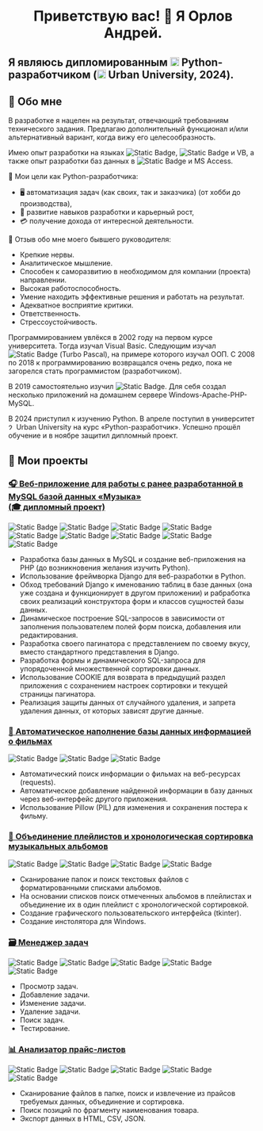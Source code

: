 <h1 align="center">Приветствую вас! 👋 Я Орлов Андрей.</h1>

## Я являюсь дипломированным <img alt="1887_python" src="https://github.com/user-attachments/assets/35618abd-6e46-4028-a1a4-f08cb1d689bf" width="18" height="18"> Python-разработчиком (<img alt="2300374_12196046_t" src="https://github.com/user-attachments/assets/c31e9142-19de-4e76-aaec-9858d3ebdd77" width="18" height="18"> Urban University, 2024).

## 📜 Обо мне

В разработке я нацелен на результат, отвечающий требованиям технического задания. Предлагаю дополнительный функционал и/или альтернативный вариант, когда вижу его целесообразность.

Имею опыт разработки на языках ![Static Badge](https://img.shields.io/badge/PHP-7-%23777BB4), ![Static Badge](https://img.shields.io/badge/Delphi-7-%23E62431) и VB, а также опыт разработки баз данных в ![Static Badge](https://img.shields.io/badge/MySQL-8-%234479A1) и MS Access.

📌 Мои цели как Python-разработчика:
* 🖥 автоматизация задач (как своих, так и заказчика) (от хобби до производства),
* 🧰 развитие навыков разработки и карьерный рост,
* 💳 получение дохода от интересной деятельности.

📄 Отзыв обо мне моего бывшего руководителя:
* Крепкие нервы.
* Аналитическое мышление.
* Способен к саморазвитию в необходимом для компании (проекта) направлении.
* Высокая работоспособность.
* Умение находить эффективные решения и работать на результат.
* Адекватное восприятие критики.
* Ответственность.
* Стрессоустойчивость.

Программированием увлёкся в 2002 году на первом курсе университета. Тогда изучал Visual Basic. Следующим изучал ![Static Badge](https://img.shields.io/badge/Delphi-7-%23E62431) (Turbo Pascal), на примере которого изучал ООП. С 2008 по 2018 к программированию возвращался очень редко, пока не загорелся стать программистом (разработчиком).

В 2019 самостоятельно изучил ![Static Badge](https://img.shields.io/badge/PHP-7-%23777BB4). Для себя создал несколько приложений на домашнем сервере Windows-Apache-PHP-MySQL.

В 2024 приступил к изучению Python. В апреле поступил в университет <img alt="2300374_12196046_t" src="https://github.com/user-attachments/assets/c31e9142-19de-4e76-aaec-9858d3ebdd77" width="12" height="12"> Urban University на курс «Python-разработчик». Успешно прошёл обучение и в ноябре защитил дипломный проект.

## 💼 Мои проекты

<h3><a href="https://github.com/OrlandV/diplomMusic">🎧 Веб-приложение для работы с ранее разработанной в MySQL базой данных «Музыка»<br>(🎓 дипломный проект)</a></h3>

![Static Badge](https://img.shields.io/badge/MySQL-8.0.33-%234479A1)
![Static Badge](https://img.shields.io/badge/PHP-7.4.15-%23777BB4)
![Static Badge](https://img.shields.io/badge/HTML-5-%23E34F26)
![Static Badge](https://img.shields.io/badge/CSS-3-%231572B6)
![Static Badge](https://img.shields.io/badge/JavaScript-_-%23F7DF1E)
![Static Badge](https://img.shields.io/badge/SQL-_-black)
![Static Badge](https://img.shields.io/badge/Python-3.12-%233776AB)
![Static Badge](https://img.shields.io/badge/Django-5.1.2-%23092E20)
![Static Badge](https://img.shields.io/badge/mysqlclient-2.2.5-blue)

* Разработка базы данных в MySQL и создание веб-приложения на PHP (до возникновения желания изучить Python).
* Использование фреймворка Django для веб-разработки в Python.
* Обход требований Django к именованию таблиц в базе данных (она уже создана и функционирует в другом приложении) и рабработка своих реализаций конструктора форм и классов сущностей базы данных.
* Динамическое построение SQL-запросов в зависимости от заполнения пользователем полей форм поиска, добавления или редактирования.
* Разработка своего пагинатора с представлением по своему вкусу, вместо стандартного представления в Django.
* Разработка формы и динамического SQL-запроса для упорядоченной множественной сортировки данных.
* Использование COOKIE для возврата в предыдущий раздел приложения с сохранением настроек сортировки и текущей страницы пагинатора.
* Реализация защиты данных от случайного удаления, и запрета удаления данных, от которых зависят другие данные.

<h3><a href="https://github.com/OrlandV/auto_put_anime_manga">🎥 Автоматическое наполнение базы данных информацией о фильмах</a></h3>

![Static Badge](https://img.shields.io/badge/Python-3.12-%233776AB)
![Static Badge](https://img.shields.io/badge/requests-2.32.3-black)
![Static Badge](https://img.shields.io/badge/Pillow-10.4.0-black)

* Автоматический поиск информации о фильмах на веб-ресурсах (requests).
* Автоматическое добавление найденной информации в базу данных через веб-интерфейс другого приложения.
* Использование Pillow (PIL) для изменения и сохранения постера к фильму.

<h3><a href="https://github.com/OrlandV/music_m3u8">💽 Объединение плейлистов и хронологическая сортировка музыкальных альбомов</a></h3>

![Static Badge](https://img.shields.io/badge/Python-3.12-%233776AB)
![Static Badge](https://img.shields.io/badge/tkinter-_-black)
![Static Badge](https://img.shields.io/badge/re-_-black)
![Static Badge](https://img.shields.io/badge/Auto_Py_to_Exe-2.44.1-black)

* Сканирование папок и поиск текстовых файлов с форматированными списками альбомов.
* На основании списков поиск отмеченных альбомов в плейлистах и объединение их в один плейлист с хронологической сортировкой.
* Создание графического пользовательского интерфейса (tkinter).
* Создание инстолятора для Windows.

<h3><a href="https://github.com/OrlandV/TaskManager">🗃 Менеджер задач</a></h3>

![Static Badge](https://img.shields.io/badge/Python-3.12-%233776AB)
![Static Badge](https://img.shields.io/badge/python_dateutil-2.9.0-black)
![Static Badge](https://img.shields.io/badge/pytest-8.3.3-black)
![Static Badge](https://img.shields.io/badge/JSON-_-black)
![Static Badge](https://img.shields.io/badge/CSV-_-black)

* Просмотр задач.
* Добавление задачи.
* Изменение задачи.
* Удаление задачи.
* Поиск задач.
* Тестирование.

<h3><a href="https://github.com/OrlandV/PriceMachine">📊 Анализатор прайс-листов</a></h3>

![Static Badge](https://img.shields.io/badge/Python-3.12-%233776AB)
![Static Badge](https://img.shields.io/badge/CSV-_-black)
![Static Badge](https://img.shields.io/badge/JSON-_-black)
![Static Badge](https://img.shields.io/badge/tkinter-_-black)
![Static Badge](https://img.shields.io/badge/HTML-5-%23E34F26)

* Сканирование файлов в папке, поиск и извлечение из прайсов требуемых данных, объединение и сортировка.
* Поиск позиций по фрагменту наименования товара.
* Экспорт данных в HTML, CSV, JSON.
